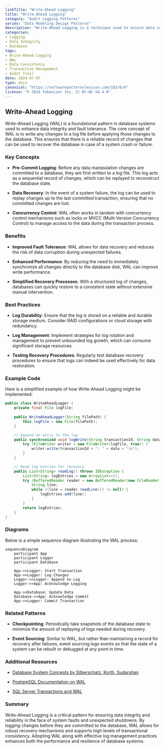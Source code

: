 ```yaml
---
linkTitle: "Write-Ahead Logging"
title: "Write-Ahead Logging"
category: "Audit Logging Patterns"
series: "Data Modeling Design Patterns"
description: "Write-Ahead Logging is a technique used to ensure data integrity by logging changes before they are applied to the database."
categories:
- Logging
- Data Integrity
- Database
tags:
- Write-Ahead Logging
- WAL
- Data Consistency
- Transaction Management
- Audit Trail
date: 2024-07-07
type: docs
canonical: "https://softwarepatternslexicon.com/103/6/4"
license: "© 2024 Tokenizer Inc. CC BY-NC-SA 4.0"
---
```


## Write-Ahead Logging

Write-Ahead Logging (WAL) is a foundational pattern in database systems used to enhance data integrity and fault tolerance. The core concept of WAL is to write any changes to a log file before applying those changes to the database. This ensures that there is a reliable record of changes that can be used to recover the database in case of a system crash or failure.

### Key Concepts

- **Pre-Commit Logging**: Before any data manipulation changes are committed to a database, they are first written to a log file. This log acts as a sequential record of changes, which can be replayed to reconstruct the database state.
  
- **Data Recovery**: In the event of a system failure, the log can be used to replay changes up to the last committed transaction, ensuring that no committed changes are lost.
  
- **Concurrency Control**: WAL often works in tandem with concurrency control mechanisms such as locks or MVCC (Multi-Version Concurrency Control) to manage access to the data during the transaction process.

### Benefits

- **Improved Fault Tolerance**: WAL allows for data recovery and reduces the risk of data corruption during unexpected failures.
  
- **Enhanced Performance**: By reducing the need to immediately synchronize all changes directly to the database disk, WAL can improve write performance.
  
- **Simplified Recovery Processes**: With a structured log of changes, databases can quickly restore to a consistent state without extensive manual intervention.

### Best Practices

- **Log Durability**: Ensure that the log is stored on a reliable and durable storage medium. Consider RAID configurations or cloud storage with redundancy.
  
- **Log Management**: Implement strategies for log rotation and management to prevent unbounded log growth, which can consume significant storage resources.
  
- **Testing Recovery Procedures**: Regularly test database recovery procedures to ensure that logs can indeed be used effectively for data restoration.

### Example Code

Here is a simplified example of how Write-Ahead Logging might be implemented:

```java
public class WriteAheadLogger {
    private final File logFile;
    
    public WriteAheadLogger(String filePath) {
        this.logFile = new File(filePath);
    }

    // Append an entry to the log
    public synchronized void logWrite(String transactionId, String data) throws IOException {
        try (FileWriter writer = new FileWriter(logFile, true)) {
            writer.write(transactionId + ": " + data + "\n");
        }
    }

    // Read log entries for recovery
    public List<String> readLog() throws IOException {
        List<String> logEntries = new ArrayList<>();
        try (BufferedReader reader = new BufferedReader(new FileReader(logFile))) {
            String line;
            while ((line = reader.readLine()) != null) {
                logEntries.add(line);
            }
        }
        return logEntries;
    }
}
```

### Diagrams

Below is a simple sequence diagram illustrating the WAL process:

```mermaid
sequenceDiagram
    participant App    
    participant Logger
    participant Database

    App->>Logger: Start Transaction
    App->>Logger: Log Changes
    Logger->>Logger: Append to Log
    Logger->>App: Acknowledge Logging

    App->>Database: Update Data
    Database->>App: Acknowledge Commit
    App->>Logger: Commit Transaction
```

### Related Patterns

- **Checkpointing**: Periodically take snapshots of the database state to minimize the amount of replaying of logs needed during recovery.
  
- **Event Sourcing**: Similar to WAL, but rather than maintaining a record for recovery after failures, event sourcing logs events so that the state of a system can be rebuilt or debugged at any point in time.

### Additional Resources

- [Database System Concepts by Silberschatz, Korth, Sudarshan](http://db-book.com/)
  
- [PostgreSQL Documentation on WAL](https://www.postgresql.org/docs/current/wal-intro.html)
  
- [SQL Server Transactions and WAL](https://docs.microsoft.com/en-us/sql/relational-databases/logs/the-transaction-log-sql-server)

### Summary

Write-Ahead Logging is a critical pattern for ensuring data integrity and reliability in the face of system faults and unexpected shutdowns. By logging changes before they are committed to the database, WAL allows for robust recovery mechanisms and supports high levels of transactional consistency. Adopting WAL along with effective log management practices enhances both the performance and resilience of database systems.
